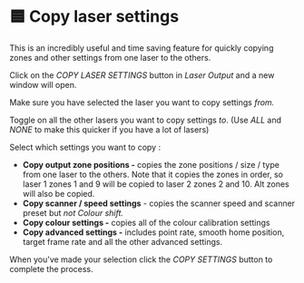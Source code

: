 # 🟦 Copy laser settings

This is an incredibly useful and time saving feature for quickly copying zones and other settings from one laser to the others.&#x20;

Click on the _COPY LASER SETTINGS_ button in _Laser Output_ and a new window will open.&#x20;

Make sure you have selected the laser you want to copy settings _from._&#x20;

Toggle on all the other lasers you want to copy settings _to_. (Use _ALL_ and _NONE_ to make this quicker if you have a lot of lasers)

Select which settings you want to copy :&#x20;

* **Copy output zone positions&#x20;**_**-**_ copies the zone positions / size / type from one laser to the others. Note that it copies the zones in order, so laser 1 zones 1 and 9 will be copied to laser 2 zones 2 and 10. Alt zones will also be copied.&#x20;
* **Copy scanner / speed settings** - copies the scanner speed and scanner preset but _not_ _Colour shift._
* **Copy colour settings -** copies all of the colour calibration settings
* **Copy advanced settings -** includes point rate, smooth home position, target frame rate and all the other advanced settings.&#x20;

When you've made your selection click the _COPY SETTINGS_ button to complete the process.&#x20;

